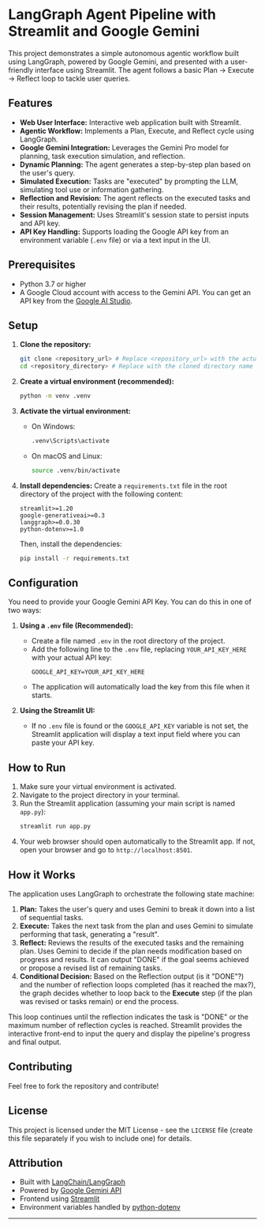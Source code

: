 # LangGraph Agent Pipeline with Streamlit and Google Gemini

This project demonstrates a simple autonomous agentic workflow built using LangGraph, powered by Google Gemini, and presented with a user-friendly interface using Streamlit. The agent follows a basic Plan -> Execute -> Reflect loop to tackle user queries.

## Features

* **Web User Interface:** Interactive web application built with Streamlit.
* **Agentic Workflow:** Implements a Plan, Execute, and Reflect cycle using LangGraph.
* **Google Gemini Integration:** Leverages the Gemini Pro model for planning, task execution simulation, and reflection.
* **Dynamic Planning:** The agent generates a step-by-step plan based on the user's query.
* **Simulated Execution:** Tasks are "executed" by prompting the LLM, simulating tool use or information gathering.
* **Reflection and Revision:** The agent reflects on the executed tasks and their results, potentially revising the plan if needed.
* **Session Management:** Uses Streamlit's session state to persist inputs and API key.
* **API Key Handling:** Supports loading the Google API key from an environment variable (`.env` file) or via a text input in the UI.

## Prerequisites

* Python 3.7 or higher
* A Google Cloud account with access to the Gemini API. You can get an API key from the [Google AI Studio](https://aistudio.google.com/app/apikey).

## Setup

1.  **Clone the repository:**
    ```bash
    git clone <repository_url> # Replace <repository_url> with the actual URL
    cd <repository_directory> # Replace with the cloned directory name
    ```

2.  **Create a virtual environment (recommended):**
    ```bash
    python -m venv .venv
    ```

3.  **Activate the virtual environment:**
    * On Windows:
        ```bash
        .venv\Scripts\activate
        ```
    * On macOS and Linux:
        ```bash
        source .venv/bin/activate
        ```

4.  **Install dependencies:**
    Create a `requirements.txt` file in the root directory of the project with the following content:
    ```
    streamlit>=1.20
    google-generativeai>=0.3
    langgraph>=0.0.30
    python-dotenv>=1.0
    ```
    Then, install the dependencies:
    ```bash
    pip install -r requirements.txt
    ```

## Configuration

You need to provide your Google Gemini API Key. You can do this in one of two ways:

1.  **Using a `.env` file (Recommended):**
    * Create a file named `.env` in the root directory of the project.
    * Add the following line to the `.env` file, replacing `YOUR_API_KEY_HERE` with your actual API key:
        ```env
        GOOGLE_API_KEY=YOUR_API_KEY_HERE
        ```
    * The application will automatically load the key from this file when it starts.

2.  **Using the Streamlit UI:**
    * If no `.env` file is found or the `GOOGLE_API_KEY` variable is not set, the Streamlit application will display a text input field where you can paste your API key.

## How to Run

1.  Make sure your virtual environment is activated.
2.  Navigate to the project directory in your terminal.
3.  Run the Streamlit application (assuming your main script is named `app.py`):
    ```bash
    streamlit run app.py
    ```
4.  Your web browser should open automatically to the Streamlit app. If not, open your browser and go to `http://localhost:8501`.

## How it Works

The application uses LangGraph to orchestrate the following state machine:

1.  **Plan:** Takes the user's query and uses Gemini to break it down into a list of sequential tasks.
2.  **Execute:** Takes the next task from the plan and uses Gemini to simulate performing that task, generating a "result".
3.  **Reflect:** Reviews the results of the executed tasks and the remaining plan. Uses Gemini to decide if the plan needs modification based on progress and results. It can output "DONE" if the goal seems achieved or propose a revised list of remaining tasks.
4.  **Conditional Decision:** Based on the Reflection output (is it "DONE"?) and the number of reflection loops completed (has it reached the max?), the graph decides whether to loop back to the **Execute** step (if the plan was revised or tasks remain) or end the process.

This loop continues until the reflection indicates the task is "DONE" or the maximum number of reflection cycles is reached. Streamlit provides the interactive front-end to input the query and display the pipeline's progress and final output.

## Contributing

Feel free to fork the repository and contribute!

## License

This project is licensed under the MIT License - see the `LICENSE` file (create this file separately if you wish to include one) for details.

## Attribution

* Built with [LangChain/LangGraph](https://github.com/langchain-ai/langgraph)
* Powered by [Google Gemini API](https://ai.google.dev/models/gemini)
* Frontend using [Streamlit](https://streamlit.io/)
* Environment variables handled by [python-dotenv](https://github.com/theskumar/python-dotenv)

---
